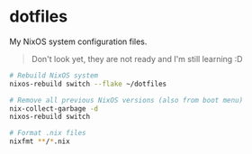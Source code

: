 # dotfiles

My NixOS system configuration files.

> Don't look yet, they are not ready and I'm still learning :D

```bash
# Rebuild NixOS system
nixos-rebuild switch --flake ~/dotfiles

# Remove all previous NixOS versions (also from boot menu)
nix-collect-garbage -d
nixos-rebuild switch

# Format .nix files
nixfmt **/*.nix
```
